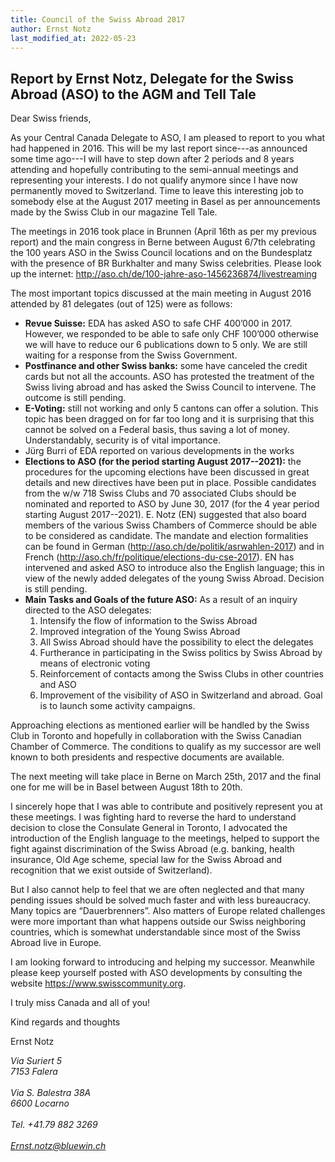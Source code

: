 ```yaml
---
title: Council of the Swiss Abroad 2017
author: Ernst Notz
last_modified_at: 2022-05-23
---
```


## Report by Ernst Notz, Delegate for the Swiss Abroad (ASO) to the AGM and Tell Tale

Dear Swiss friends,

As your Central Canada Delegate to ASO, I am pleased to report to you what had
happened in 2016. This will be my last report since---as announced some time
ago---I will have to step down after 2 periods and 8 years attending and
hopefully contributing to the semi-annual meetings and representing your
interests. I do not qualify anymore since I have now permanently moved to
Switzerland. Time to leave this interesting job to somebody else at the August
2017 meeting in Basel as per announcements made by the Swiss Club in our
magazine Tell Tale.

The meetings in 2016 took place in Brunnen (April 16th as per my previous
report) and the main congress in Berne between August 6/7th celebrating the 100
years ASO in the Swiss Council locations and on the Bundesplatz with the
presence of BR Burkhalter and many Swiss celebrities. Please look up the
internet: <http://aso.ch/de/100-jahre-aso-1456236874/livestreaming>

The most important topics discussed at the main meeting in August 2016 attended
by 81 delegates (out of 125) were as follows:

- **Revue Suisse:** EDA has asked ASO to safe CHF 400’000 in 2017. However, we
  responded to be able to safe only CHF 100’000 otherwise we will have to
  reduce our 6 publications down to 5 only. We are still waiting for a response
  from the Swiss Government.
- **Postfinance and other Swiss banks:** some have canceled the credit cards
  but not all the accounts. ASO has protested the treatment of the Swiss living
  abroad and has asked the Swiss Council to intervene. The outcome is still
  pending.
- **E-Voting:** still not working and only 5 cantons can offer a solution. This
  topic has been dragged on for far too long and it is surprising that this
  cannot be solved on a Federal basis, thus saving a lot of money.
  Understandably, security is of vital importance.
- Jürg Burri of EDA reported on various developments in the works
- **Elections to ASO (for the period starting August 2017--2021):** the
  procedures for the upcoming elections have been discussed in great details
  and new directives have been put in place. Possible candidates from the w/w
  718 Swiss Clubs and 70 associated Clubs should be nominated and reported to
  ASO by June 30, 2017 (for the 4 year period starting August 2017--2021). E.
  Notz (EN) suggested that also board members of the various Swiss Chambers of
  Commerce should be able to be considered as candidate. The mandate and
  election formalities can be found in German
  (<http://aso.ch/de/politik/asrwahlen-2017>) and in French
  (<http://aso.ch/fr/politique/elections-du-cse-2017>). EN has intervened and
  asked ASO to introduce also the English language; this in view of the newly
  added delegates of the young Swiss Abroad. Decision is still pending.
- **Main Tasks and Goals of the future ASO:** As a result of an inquiry
  directed to the ASO delegates:
  1. Intensify the flow of information to the Swiss Abroad
  2. Improved integration of the Young Swiss Abroad
  3. All Swiss Abroad should have the possibility to elect the delegates
  4. Furtherance in participating in the Swiss politics by Swiss Abroad by
     means of electronic voting
  5. Reinforcement of contacts among the Swiss Clubs in other countries and ASO
  6. Improvement of the visibility of ASO in Switzerland and abroad. Goal is to
     launch some activity campaigns.

Approaching elections as mentioned earlier will be handled by the Swiss Club in
Toronto and hopefully in collaboration with the Swiss Canadian Chamber of
Commerce. The conditions to qualify as my successor are well known to both
presidents and respective documents are available.

The next meeting will take place in Berne on March 25th, 2017 and the final one
for me will be in Basel between August 18th to 20th.

I sincerely hope that I was able to contribute and positively represent you at
these meetings. I was fighting hard to reverse the hard to understand decision
to close the Consulate General in Toronto, I advocated the introduction of the
English language to the meetings, helped to support the fight against
discrimination of the Swiss Abroad (e.g. banking, health insurance, Old Age
scheme, special law for the Swiss Abroad and recognition that we exist outside
of Switzerland).

But I also cannot help to feel that we are often neglected and that many
pending issues should be solved much faster and with less bureaucracy. Many
topics are “Dauerbrenners”. Also matters of Europe related challenges were more
important than what happens outside our Swiss neighboring countries, which is
somewhat understandable since most of the Swiss Abroad live in Europe.

I am looking forward to introducing and helping my successor. Meanwhile please
keep yourself posted with ASO developments by consulting the website
<https://www.swisscommunity.org>.

I truly miss Canada and all of you!

Kind regards and thoughts

Ernst Notz

<address>
Via Suriert 5<br>
7153 Falera<br>
<br>
Via S. Balestra 38A<br>
6600 Locarno<br>
<br>
Tel. +41.79 882 3269<br>
<br>
<a href="mailto:Ernst.notz@bluewin.ch">Ernst.notz@bluewin.ch</a>
</address>
